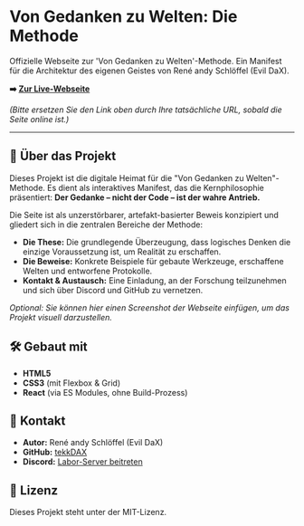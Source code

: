# Von Gedanken zu Welten: Die Methode

Offizielle Webseite zur 'Von Gedanken zu Welten'-Methode. Ein Manifest für die Architektur des eigenen Geistes von René andy Schlöffel (Evil DaX).

**➡️ [Zur Live-Webseite](https://DEIN_BENUTZERNAME.github.io/DEIN_REPO_NAME/)**

*(Bitte ersetzen Sie den Link oben durch Ihre tatsächliche URL, sobald die Seite online ist.)*

---

## 🧠 Über das Projekt

Dieses Projekt ist die digitale Heimat für die "Von Gedanken zu Welten"-Methode. Es dient als interaktives Manifest, das die Kernphilosophie präsentiert: **Der Gedanke – nicht der Code – ist der wahre Antrieb.**

Die Seite ist als unzerstörbarer, artefakt-basierter Beweis konzipiert und gliedert sich in die zentralen Bereiche der Methode:

*   **Die These:** Die grundlegende Überzeugung, dass logisches Denken die einzige Voraussetzung ist, um Realität zu erschaffen.
*   **Die Beweise:** Konkrete Beispiele für gebaute Werkzeuge, erschaffene Welten und entworfene Protokolle.
*   **Kontakt & Austausch:** Eine Einladung, an der Forschung teilzunehmen und sich über Discord und GitHub zu vernetzen.

*Optional: Sie können hier einen Screenshot der Webseite einfügen, um das Projekt visuell darzustellen.*

## 🛠️ Gebaut mit

*   **HTML5**
*   **CSS3** (mit Flexbox & Grid)
*   **React** (via ES Modules, ohne Build-Prozess)

## 👤 Kontakt

*   **Autor:** René andy Schlöffel (Evil DaX)
*   **GitHub:** [tekkDAX](https://github.com/tekkDAX)
*   **Discord:** [Labor-Server beitreten](https://discord.gg/HWYHxeVx)

## 📄 Lizenz

Dieses Projekt steht unter der MIT-Lizenz.
